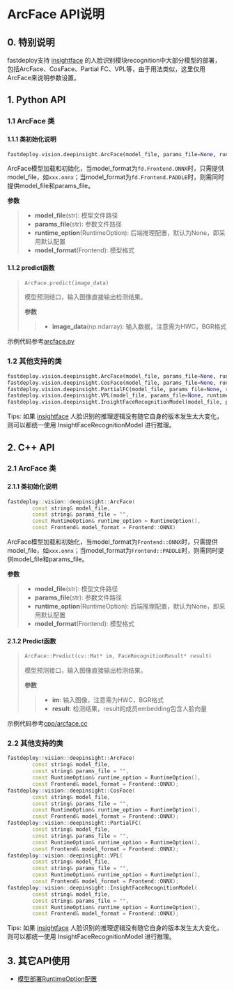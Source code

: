 # ArcFace API说明

## 0. 特别说明  
fastdeploy支持 [insightface](https://github.com/deepinsight/insightface/tree/master/recognition) 的人脸识别模块recognition中大部分模型的部署，包括ArcFace、CosFace、Partial FC、VPL等，由于用法类似，这里仅用ArcFace来说明参数设置。

## 1. Python API

### 1.1 ArcFace 类

#### 1.1.1 类初始化说明
```python
fastdeploy.vision.deepinsight.ArcFace(model_file, params_file=None, runtime_option=None, model_format=fd.Frontend.ONNX)
```
ArcFace模型加载和初始化，当model_format为`fd.Frontend.ONNX`时，只需提供model_file，如`xxx.onnx`；当model_format为`fd.Frontend.PADDLE`时，则需同时提供model_file和params_file。

**参数**

> * **model_file**(str): 模型文件路径
> * **params_file**(str): 参数文件路径
> * **runtime_option**(RuntimeOption): 后端推理配置，默认为None，即采用默认配置
> * **model_format**(Frontend): 模型格式

#### 1.1.2 predict函数
> ```python
> ArcFace.predict(image_data)
> ```
> 模型预测结口，输入图像直接输出检测结果。
>
> **参数**
>
> > * **image_data**(np.ndarray): 输入数据，注意需为HWC，BGR格式

示例代码参考[arcface.py](./arcface.py)

### 1.2 其他支持的类
```python
fastdeploy.vision.deepinsight.ArcFace(model_file, params_file=None, runtime_option=None, model_format=fd.Frontend.ONNX)
fastdeploy.vision.deepinsight.CosFace(model_file, params_file=None, runtime_option=None, model_format=fd.Frontend.ONNX)
fastdeploy.vision.deepinsight.PartialFC(model_file, params_file=None, runtime_option=None, model_format=fd.Frontend.ONNX)
fastdeploy.vision.deepinsight.VPL(model_file, params_file=None, runtime_option=None, model_format=fd.Frontend.ONNX)
fastdeploy.vision.deepinsight.InsightFaceRecognitionModel(model_file, params_file=None, runtime_option=None, model_format=fd.Frontend.ONNX)
```
Tips: 如果 [insightface](https://github.com/deepinsight/insightface/tree/master/recognition) 人脸识别的推理逻辑没有随它自身的版本发生太大变化，则可以都统一使用 InsightFaceRecognitionModel 进行推理。



## 2. C++ API

### 2.1 ArcFace 类
#### 2.1.1 类初始化说明
```C++
fastdeploy::vision::deepinsight::ArcFace(
        const string& model_file,
        const string& params_file = "",
        const RuntimeOption& runtime_option = RuntimeOption(),
        const Frontend& model_format = Frontend::ONNX)
```
ArcFace模型加载和初始化，当model_format为`Frontend::ONNX`时，只需提供model_file，如`xxx.onnx`；当model_format为`Frontend::PADDLE`时，则需同时提供model_file和params_file。

**参数**

> * **model_file**(str): 模型文件路径
> * **params_file**(str): 参数文件路径
> * **runtime_option**(RuntimeOption): 后端推理配置，默认为None，即采用默认配置
> * **model_format**(Frontend): 模型格式

#### 2.1.2 Predict函数
> ```C++
> ArcFace::Predict(cv::Mat* im, FaceRecognitionResult* result)
> ```
> 模型预测接口，输入图像直接输出检测结果。
>
> **参数**
>
> > * **im**: 输入图像，注意需为HWC，BGR格式
> > * **result**: 检测结果，result的成员embedding包含人脸向量

示例代码参考[cpp/arcface.cc](cpp/arcface.cc)

### 2.2 其他支持的类
```C++
fastdeploy::vision::deepinsight::ArcFace(
        const string& model_file,
        const string& params_file = "",
        const RuntimeOption& runtime_option = RuntimeOption(),
        const Frontend& model_format = Frontend::ONNX);
fastdeploy::vision::deepinsight::CosFace(
        const string& model_file,
        const string& params_file = "",
        const RuntimeOption& runtime_option = RuntimeOption(),
        const Frontend& model_format = Frontend::ONNX);
fastdeploy::vision::deepinsight::PartialFC(
        const string& model_file,
        const string& params_file = "",
        const RuntimeOption& runtime_option = RuntimeOption(),
        const Frontend& model_format = Frontend::ONNX);
fastdeploy::vision::deepinsight::VPL(
        const string& model_file,
        const string& params_file = "",
        const RuntimeOption& runtime_option = RuntimeOption(),
        const Frontend& model_format = Frontend::ONNX);
fastdeploy::vision::deepinsight::InsightFaceRecognitionModel(
        const string& model_file,
        const string& params_file = "",
        const RuntimeOption& runtime_option = RuntimeOption(),
        const Frontend& model_format = Frontend::ONNX);  
```
Tips: 如果 [insightface](https://github.com/deepinsight/insightface/tree/master/recognition) 人脸识别的推理逻辑没有随它自身的版本发生太大变化，则可以都统一使用 InsightFaceRecognitionModel 进行推理。


## 3. 其它API使用

- [模型部署RuntimeOption配置](../../../docs/api/runtime_option.md)

